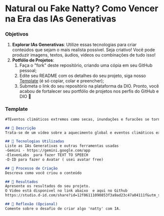 # Natural ou Fake Natty? Como Vencer na Era das IAs Generativas

### Objetivos

1. **Explorar IAs Generativas**: Utilize essas tecnologias para criar conteúdos que sejam o mais realista possível. Seja criativo! Você pode produzir imagens, textos, áudios, vídeos ou combinações de tudo isso!
1. **Potfólio de Projetos**:
    1. Faça o "fork" deste repositório, criando uma cópia em seu GitHub pessoal;
    2. Edite seu README com os detalhes do seu projeto, siga nosso [Template](#template) (é só copiar, colar e preencher);
    3. Submeta o link do seu repositório na plataforma da DIO. Pronto, você acabou de fortalecer seu portfólio de projetos nos perfis do GitHub e DIO 🚀
### Template

```markdown
#TEventos climáticos extremos como secas, inundações e furacões se tornam mais frequentes e intensos. ;)

## 📒 Descrição
Trata-se de um vídeo sobre a aquecimento global e eventos climáticos extremos.

## 🤖 Tecnologias Utilizadas
Liste as IAs Generativas e outras ferramentas usadas
-Gemini - https://gemini.google.com/app
-ElevenLabs  para fazer TEXT TO SPEECH
-D-ID para fazer o Avatar ( usei avatar free)

## 🧐 Processo de Criação
Descreva como você criou o conteúdo

## 🚀 Resultados
Apresente os resultados do seu projeto.
O Video está disponivel no link abaixo  e aqui no Github
https://studio.d-id.com/share?id=12f06111090853f3a9ad23c47a04111f&utm_source=copy

## 💭 Reflexão (Opcional)
Comente sobre o desafio de criar algo 'natty' com IA.
```



